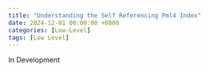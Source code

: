 ```yaml
---
title: "Understanding the Self Referencing Pml4 Index" 
date: 2024-12-01 00:00:00 +0800
categories: [Low-Level]
tags: [Low Level]
---
```


In Development